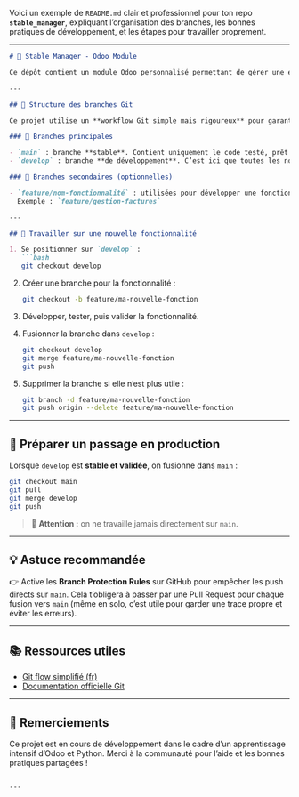 Voici un exemple de `README.md` clair et professionnel pour ton repo **`stable_manager`**, expliquant l’organisation des branches, les bonnes pratiques de développement, et les étapes pour travailler proprement.

---

````markdown
# 🐴 Stable Manager - Odoo Module

Ce dépôt contient un module Odoo personnalisé permettant de gérer une écurie (chevaux, soins, concours, facturation, etc.).

---

## 🌱 Structure des branches Git

Ce projet utilise un **workflow Git simple mais rigoureux** pour garantir un développement propre et une branche `main` toujours stable.

### 🔀 Branches principales

- `main` : branche **stable**. Contient uniquement le code testé, prêt à être déployé ou utilisé en production.
- `develop` : branche **de développement**. C’est ici que toutes les nouvelles fonctionnalités sont intégrées et testées.

### 🌿 Branches secondaires (optionnelles)

- `feature/nom-fonctionnalité` : utilisées pour développer une fonctionnalité spécifique.  
  Exemple : `feature/gestion-factures`

---

## 🔧 Travailler sur une nouvelle fonctionnalité

1. Se positionner sur `develop` :
   ```bash
   git checkout develop
````

2. Créer une branche pour la fonctionnalité :

   ```bash
   git checkout -b feature/ma-nouvelle-fonction
   ```

3. Développer, tester, puis valider la fonctionnalité.

4. Fusionner la branche dans `develop` :

   ```bash
   git checkout develop
   git merge feature/ma-nouvelle-fonction
   git push
   ```

5. Supprimer la branche si elle n’est plus utile :

   ```bash
   git branch -d feature/ma-nouvelle-fonction
   git push origin --delete feature/ma-nouvelle-fonction
   ```

---

## 🚀 Préparer un passage en production

Lorsque `develop` est **stable et validée**, on fusionne dans `main` :

```bash
git checkout main
git pull
git merge develop
git push
```

> 📌 **Attention :** on ne travaille jamais directement sur `main`.

---

## 💡 Astuce recommandée

👉 Active les **Branch Protection Rules** sur GitHub pour empêcher les push directs sur `main`. Cela t’obligera à passer par une Pull Request pour chaque fusion vers `main` (même en solo, c’est utile pour garder une trace propre et éviter les erreurs).

---

## 📚 Ressources utiles

* [Git flow simplifié (fr)](https://danielkummer.github.io/git-flow-cheatsheet/index.fr_FR.html)
* [Documentation officielle Git](https://git-scm.com/doc)

---

## 🙏 Remerciements

Ce projet est en cours de développement dans le cadre d’un apprentissage intensif d’Odoo et Python. Merci à la communauté pour l’aide et les bonnes pratiques partagées !

```

---
```
